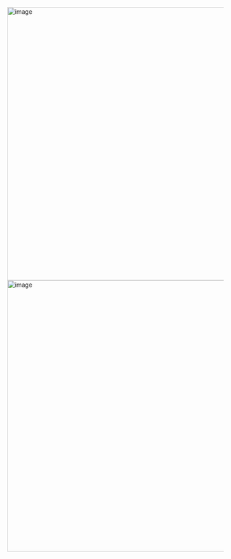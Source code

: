 <img width="634" alt="image" src="https://user-images.githubusercontent.com/37206482/195908090-37d35adc-d2d1-49a2-8b07-4dc4541bba98.png">


<img width="630" alt="image" src="https://user-images.githubusercontent.com/37206482/195907929-7437a134-7c19-4b86-ab39-947a34545d43.png">


